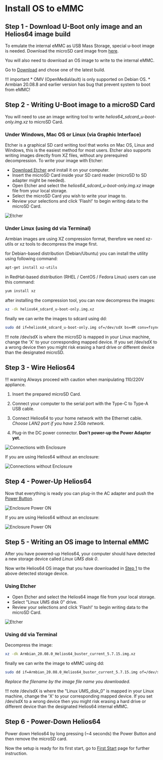 # Install OS to eMMC

## **Step 1** - Download U-Boot only image and an Helios64 image build

To emulate the internal eMMC as USB Mass Storage, special u-boot image is needed.
Download the microSD card image from [here](/helios64/files/u-boot/helios64_sdcard_u-boot-only.img.xz).

You will also need to download an OS image to write to the internal eMMC.

Go to [Download](/download/#helios64) and chose one of the latest build.

!!! important
    * OMV (OpenMediaVault) is only supported on Debian OS.
    * Armbian 20.08.8 and earlier version has bug that prevent system to boot from eMMC!

##  **Step 2** - Writing U-Boot image to a microSD Card

You will need to use an image writing tool to write *helios64_sdcard_u-boot-only.img.xz* to microSD Card.

### Under Windows, Mac OS or Linux (via Graphic Interface)

Etcher is a graphical SD card writing tool that works on Mac OS, Linux and Windows, this is the easiest method for most users. Etcher also supports writing images directly from XZ files, without any prerequired decompression. To write your image with Etcher:

- [Download Etcher](https://www.balena.io/etcher/) and install it on your computer.
- Insert the microSD Card inside your SD card reader (microSD to SD adapter might be needed).
- Open Etcher and select the *helios64_sdcard_u-boot-only.img.xz* image file from your local storage.
- Select the microSD Card you wish to write your image to.
- Review your selections and click 'Flash!' to begin writing data to the microSD Card.

![Etcher](/helios64/install/img/etcher_flash.png)

### Under Linux (using dd via Terminal)

Armbian images are using XZ compression format, therefore we need xz-utils or xz tools to decompress the image first.

for Debian-based distribution (Debian/Ubuntu) you can install the utility using following command:
```bash
apt-get install xz-utils
```

in RedHat-based distribution (RHEL / CentOS / Fedora Linux) users can use this command:
```bash
yum install xz
```

after installing the compression tool, you can now decompress the images:
```bash
xz -dk helios64_sdcard_u-boot-only.img.xz
```

finally we can write the images to sdcard using dd:

```bash
sudo dd if=helios64_sdcard_u-boot-only.img of=/dev/sdX bs=4M conv=fsync status=progress
```

!!! note
    /dev/sdX is where the microSD is mapped in your Linux machine, change the 'X' to your corresponding mapped device. If you set /dev/sdX to a wrong device then you might risk erasing a hard drive or different device than the designated microSD.

##  **Step 3** - Wire Helios64

!!! warning
    Always proceed with caution when manipulating 110/220V appliance.

1. Insert the prepared microSD Card.

2. Connect your computer to the serial port with the Type-C to Type-A USB cable.

3. Connect Helios64 to your home network with the Ethernet cable.<br>*Choose LAN2 port if you have 2.5Gb network.*

4. Plug-in the DC power connector. **Don't power-up the Power Adapter yet.**

![Connections with Enclosure](/helios64/install/img/connections_A.png)

If you are using Helios64 without an enclosure:

![Connections without Enclosure](/helios64/install/img/connections_B.png)

## **Step 4** - Power-Up Helios64

Now that everything is ready you can plug-in the AC adapter and push the [Power Button](/helios64/button/).

![Enclosure Power ON](/helios64/install/img/power-on_A.png)

If you are using Helios64 without an enclosure:

![Enclosure Power ON](/helios64/install/img/power-on_B.png)

##  **Step 5** - Writing an OS image to Internal eMMC

After you have powered-up Helios64, your computer should have detected a new storage device called _Linux UMS disk 0_.

Now write Helios64 OS image that you have downloaded in [Step 1](#step-1-download-u-boot-only-image-and-an-helios64-image-build) to the above detected storage device.

### Using Etcher

- Open Etcher and select the Helios64 image file from your local storage.
- Select "Linux UMS disk 0" drive.
- Review your selections and click 'Flash!' to begin writing data to the microSD Card.

![Etcher](/helios64/install/img/etcher_uboot_ums.png)

### Using dd via Terminal

Decompress the image:
```bash
xz -dk Armbian_20.08.0_Helios64_buster_current_5.7.15.img.xz
```

finally we can write the image to eMMC using dd:

```bash
sudo dd if=Armbian_20.08.0_Helios64_buster_current_5.7.15.img of=/dev/sdX bs=4M conv=fsync status=progress
```

*Replace the filename by the image file name you downloaded.*

!!! note
    /dev/sdX is where the "Linux UMS_disk_0" is mapped in your Linux machine, change the 'X' to your corresponding mapped device. If you set /dev/sdX to a wrong device then you might risk erasing a hard drive or different device than the designated Helios64 internal eMMC.

## **Step 6** - Power-Down Helios64

Power down Helios64 by long pressing (~4 seconds) the Power Button and then remove the microSD card.

Now the setup is ready for its first start, go to [First Start](/helios64/install/first-start/) page for further instruction.
